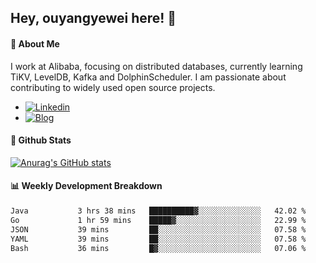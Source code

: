 ## Hey, ouyangyewei here! :wave:

#### :rocket: About Me
I work at Alibaba, focusing on distributed databases, currently learning TiKV, LevelDB, Kafka and DolphinScheduler. I am passionate about contributing to widely used open source projects.

- [![Linkedin](https://img.shields.io/badge/LinkedIn-ouyangyewei-blue)](https://www.linkedin.com/in/ouyangyewei/)
- [![Blog](https://img.shields.io/badge/Blog-yeweiouyang-orange)](https://blog.csdn.net/yeweiouyang)

#### :star2: Github Stats
[![Anurag's GitHub stats](https://github-readme-stats.vercel.app/api?username=ouyangyewei&show_icons=true&cache_seconds=3600&theme=tokyonight)](https://github.com/anuraghazra/github-readme-stats)

#### :bar_chart: Weekly Development Breakdown
<!--START_SECTION:waka-->

```txt
Java           3 hrs 38 mins   ██████████▓░░░░░░░░░░░░░░   42.02 %
Go             1 hr 59 mins    █████▓░░░░░░░░░░░░░░░░░░░   22.99 %
JSON           39 mins         ██░░░░░░░░░░░░░░░░░░░░░░░   07.58 %
YAML           39 mins         ██░░░░░░░░░░░░░░░░░░░░░░░   07.58 %
Bash           36 mins         █▓░░░░░░░░░░░░░░░░░░░░░░░   07.06 %
```

<!--END_SECTION:waka-->
